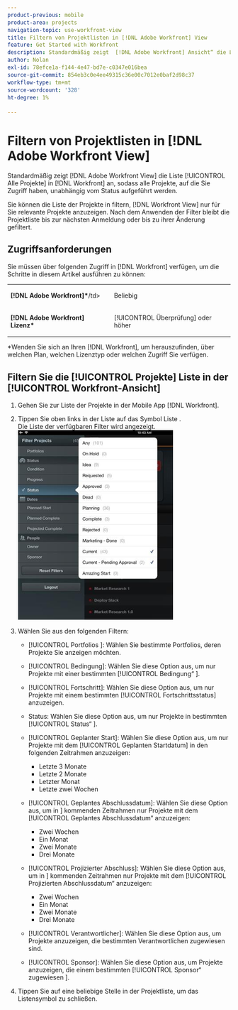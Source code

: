 ```yaml
---
product-previous: mobile
product-area: projects
navigation-topic: use-workfront-view
title: Filtern von Projektlisten in [!DNL Adobe Workfront] View
feature: Get Started with Workfront
description: Standardmäßig zeigt  [!DNL Adobe Workfront] Ansicht“ die Liste [!UICONTROL Alle Projekte] in  [!DNL Workfront] an, sodass alle Projekte, auf die Sie Zugriff haben, unabhängig vom Status aufgeführt werden.
author: Nolan
exl-id: 78efce1a-f144-4e47-bd7e-c0347e016bea
source-git-commit: 854eb3c0e4ee49315c36e00c7012e0baf2d98c37
workflow-type: tm+mt
source-wordcount: '328'
ht-degree: 1%

---
```


# Filtern von Projektlisten in [!DNL Adobe Workfront View]

Standardmäßig zeigt [!DNL Adobe Workfront View] die Liste [!UICONTROL Alle Projekte] in [!DNL Workfront] an, sodass alle Projekte, auf die Sie Zugriff haben, unabhängig vom Status aufgeführt werden.

Sie können die Liste der Projekte in filtern, [!DNL Workfront View] nur für Sie relevante Projekte anzuzeigen. Nach dem Anwenden der Filter bleibt die Projektliste bis zur nächsten Anmeldung oder bis zu ihrer Änderung gefiltert.

## Zugriffsanforderungen

Sie müssen über folgenden Zugriff in [!DNL Workfront] verfügen, um die Schritte in diesem Artikel ausführen zu können:

<table style="table-layout:auto"> 
 <col> 
 </col> 
 <col> 
 </col> 
 <tbody> 
  <tr> 
   <td role="rowheader"><strong>[!DNL Adobe Workfront]*</strong>/td&gt; 
   <td> <p>Beliebig</p> </td> 
  </tr> 
  <tr> 
   <td role="rowheader"><strong>[!DNL Adobe Workfront] Lizenz*</strong></td> 
   <td> <p>[!UICONTROL Überprüfung] oder höher</p> </td> 
  </tr> 
 </tbody> 
</table>

&#42;Wenden Sie sich an Ihren [!DNL Workfront], um herauszufinden, über welchen Plan, welchen Lizenztyp oder welchen Zugriff Sie verfügen.

## Filtern Sie die [!UICONTROL Projekte] Liste in der [!UICONTROL Workfront-Ansicht]

1. Gehen Sie zur Liste der Projekte in der Mobile App [!DNL Workfront].
1. Tippen Sie oben links in der Liste auf das Symbol Liste .\
   Die Liste der verfügbaren Filter wird angezeigt.\
   ![WF_View_filters_050621.jpg](assets/wf-view-filters-050621-350x427.jpg)

1. Wählen Sie aus den folgenden Filtern:

   * [!UICONTROL Portfolios ]: Wählen Sie bestimmte Portfolios, deren Projekte Sie anzeigen möchten.
   * [!UICONTROL Bedingung]: Wählen Sie diese Option aus, um nur Projekte mit einer bestimmten [!UICONTROL Bedingung“ ].
   * [!UICONTROL Fortschritt]: Wählen Sie diese Option aus, um nur Projekte mit einem bestimmten [!UICONTROL Fortschrittsstatus] anzuzeigen.
   * Status: Wählen Sie diese Option aus, um nur Projekte in bestimmten [!UICONTROL Status“ ].
   * [!UICONTROL Geplanter Start]: Wählen Sie diese Option aus, um nur Projekte mit dem [!UICONTROL Geplanten Startdatum] in den folgenden Zeitrahmen anzuzeigen:

      * Letzte 3 Monate
      * Letzte 2 Monate
      * Letzter Monat
      * Letzte zwei Wochen
   * [!UICONTROL Geplantes Abschlussdatum]: Wählen Sie diese Option aus, um in ] kommenden Zeitrahmen nur Projekte mit dem [!UICONTROL Geplantes Abschlussdatum“ anzuzeigen:

      * Zwei Wochen
      * Ein Monat
      * Zwei Monate
      * Drei Monate
   * [!UICONTROL Projizierter Abschluss]: Wählen Sie diese Option aus, um in ] kommenden Zeitrahmen nur Projekte mit dem [!UICONTROL Projizierten Abschlussdatum“ anzuzeigen:

      * Zwei Wochen
      * Ein Monat
      * Zwei Monate
      * Drei Monate
   * [!UICONTROL Verantwortlicher]: Wählen Sie diese Option aus, um Projekte anzuzeigen, die bestimmten Verantwortlichen zugewiesen sind.
   * [!UICONTROL Sponsor]: Wählen Sie diese Option aus, um Projekte anzuzeigen, die einem bestimmten [!UICONTROL Sponsor“ zugewiesen ].




1. Tippen Sie auf eine beliebige Stelle in der Projektliste, um das Listensymbol zu schließen.
